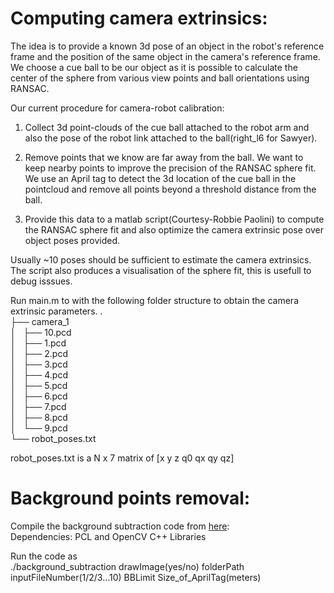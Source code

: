 # Computing camera extrinsics:

The idea is to provide a known 3d pose of an object in the robot's reference frame and the position of the same object in the camera's reference frame. We choose a cue ball to be our object as it is possible to calculate the center of the sphere from various view points and ball orientations using RANSAC.

Our current procedure for camera-robot calibration:

1. Collect 3d point-clouds of the cue ball attached to the robot arm and also the pose of the robot link attached to the ball(right_l6 for Sawyer). 

2. Remove points that we know are far away from the ball. We want to keep nearby points to improve the precision of the RANSAC sphere fit. We use an April tag to detect the 3d location of the cue ball in the pointcloud and remove all points beyond a threshold distance from the ball.

3. Provide this data to a matlab script(Courtesy-Robbie Paolini) to compute the RANSAC sphere fit and also optimize the camera extrinsic pose over object poses provided.

Usually ~10 poses should be sufficient to estimate the camera extrinsics. The script also produces a visualisation of the sphere fit, this is usefull to debug isssues.

Run main.m to with the following folder structure to obtain the camera extrinsic parameters. 
.  
├── camera_1  
│   ├── 10.pcd  
│   ├── 1.pcd  
│   ├── 2.pcd  
│   ├── 3.pcd  
│   ├── 4.pcd  
│   ├── 5.pcd  
│   ├── 6.pcd  
│   ├── 7.pcd  
│   ├── 8.pcd  
│   └── 9.pcd  
└── robot_poses.txt  

robot_poses.txt is a N x 7 matrix of [x y z q0 qx qy qz]
  
# Background points removal:

Compile the background subtraction code from [here](https://github.com/gauthamnarayan/Camera_robot_calibration/blob/master/background_subtraction.cpp):   
Dependencies: PCL and OpenCV C++ Libraries

Run the code as   
./background_subtraction  drawImage(yes/no) folderPath  inputFileNumber(1/2/3...10) BBLimit Size_of_AprilTag(meters)  


